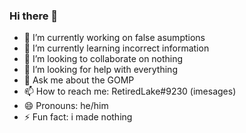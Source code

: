 ### Hi there 👋

- 🔭 I’m currently working on false asumptions
- 🌱 I’m currently learning incorrect information
- 👯 I’m looking to collaborate on nothing
- 🤔 I’m looking for help with everything
- 💬 Ask me about the GOMP
- 📫 How to reach me: RetiredLake#9230 (imesages)
- 😄 Pronouns: he/him
- ⚡ Fun fact: i made nothing
